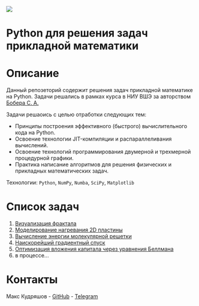 ![](doc/logo.jpg)

# Python для решения задач прикладной математики

# Описание

Данный репозеторий содержит решения задач прикладной математике на Python.
Задачи решались в рамках курса в НИУ ВШЭ за авторством [Бобера С. А.](https://www.hse.ru/staff/botas)

Задачи решаоись с целью отработки следующих тем:

- Принципы построения эффективного (быстрого) вычислительного кода на Python.
- Освоение технологии JIT-компиляции и распараллеливания вычислений.
- Освоение технологий программирования двумерной и трехмерной процедурной графики.
- Практика написание алгоритмов для решения физических и прикладных математических задач.

Технологии: `Python`, `NumPy`, `Numba`, `SciPy`, `Matplotlib`

# Список задач

1. [Визуализация фрактала](fractals)
2. [Моделирование нагревания 2D пластины](heat-transfer)
3. [Вычисление энергии молекулярной решетки](ferromagnetic)
4. [Наискорейший градиентный спуск](https://github.com/kudrmax/mathematical-optimization/tree/448f8a4ab6336b4db697c0123eaeb2a0cff725f0/gradients)
5. [Оптимизация вложения капитала через уравнения Беллмана](https://github.com/kudrmax/mathematical-optimization/tree/448f8a4ab6336b4db697c0123eaeb2a0cff725f0/bellman)
6. в процессе...

# Контакты

Макс Кудряшов - [GitHub](https://github.com/kudrmax/) - [Telegram](t.me/kudrmax)
